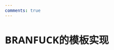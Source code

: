 ```yaml
---
comments: true
---
```

# BRANFUCK的模板实现
<style>
/* https://github.com/lonekorean/gist-syntax-themes */
@import url('https://cdn.rawgit.com/lonekorean/gist-syntax-themes/b737b139/stylesheets/tomorrow-night.css');

@import url('https://fonts.googleapis.com/css?family=Open+Sans');
body {
  margin: 20px;
  font: 16px 'Open Sans', sans-serif;
}
</style>

<script src="https://gist.github.com/Ohto-Ai/008909fc338f1f81e54ac1319e8a7cd0.js"></script>